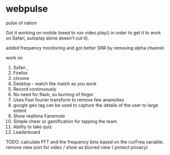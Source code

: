 # webpulse
pulse of nation


Got it working on mobile (need to run video.play() in order to get it to work on Safari, autoplay alone doesn't cut it).

added frequency monitoring and got better SNR by removing alpha channel.



work on 
1. Safari , 
2. Firefox
3. chrome
4. Desktop - watch the match as you work
5. Record continuously
6. No need for flash, so burning of finger 
7. Uses Fast fourier transform to remove few anamolies 
8. google geo tag can be used to capture the details of the user to large extent 
9. Show realtime Fanemote
10. Simple cheer or gamification for tapping the team
11. Ability to take quiz
12. Leaderboard



TODO:
calculate FFT and the frequency bins based on the curFreq variable.
remove view port for video / show as blurred view ( protect privacy)